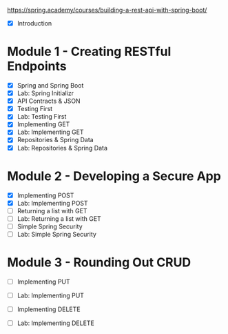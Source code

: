 https://spring.academy/courses/building-a-rest-api-with-spring-boot/

- [x] Introduction
# Module 1 - Creating RESTful Endpoints
- [x] Spring and Spring Boot
- [x] Lab: Spring Initializr
- [x] API Contracts & JSON
- [x] Testing First
- [x] Lab: Testing First
- [x] Implementing GET
- [x] Lab: Implementing GET
- [x] Repositories & Spring Data
- [x] Lab: Repositories & Spring Data

# Module 2 - Developing a Secure App
- [x] Implementing POST
- [x] Lab: Implementing POST
- [ ] Returning a list with GET
- [ ] Lab: Returning a list with GET
- [ ] Simple Spring Security
- [ ] Lab: Simple Spring Security

# Module 3 - Rounding Out CRUD
- [ ] Implementing PUT
- [ ] Lab: Implementing PUT
- [ ] Implementing DELETE
- [ ] Lab: Implementing DELETE

 

